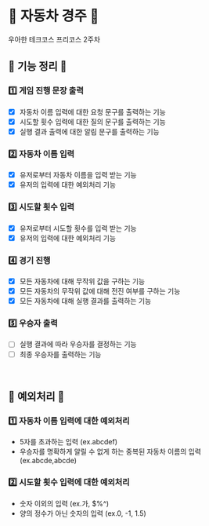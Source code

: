 # :car: 자동차 경주 :car:
우아한 테크코스 프리코스 2주차


## :potato: 기능 정리 :potato:
### :one: 게임 진행 문장 출력
* [X] 자동차 이름 입력에 대한 요청 문구를 출력하는 기능 
* [X] 시도할 횟수 입력에 대한 질의 문구를 출력하는 기능
* [X] 실행 결과 출력에 대한 알림 문구를 출력하는 기능

### :two: 자동차 이름 입력
* [X] 유저로부터 자동차 이름을 입력 받는 기능
* [X] 유저의 입력에 대한 예외처리 기능

### :three: 시도할 횟수 입력
* [X] 유저로부터 시도할 횟수를 입력 받는 기능
* [X] 유저의 입력에 대한 예외처리 기능

### :four: 경기 진행
* [X] 모든 자동차에 대해 무작위 값을 구하는 기능
* [X] 모든 자동차의 무작위 값에 대해 전진 여부를 구하는 기능
* [X] 모든 자동차에 대해 실행 결과를 출력하는 기능

### :five: 우승자 출력
* [ ] 실행 결과에 따라 우승자를 결정하는 기능
* [ ] 최종 우승자를 출력하는 기능

<br/>

## :triangular_ruler: 예외처리 :triangular_ruler:
### :one: 자동차 이름 입력에 대한 예외처리
* 5자를 초과하는 입력 (ex.abcdef)
* 우승자를 명확하게 알릴 수 없게 하는 중복된 자동차 이름의 입력 (ex.abcde,abcde)

### :two: 시도할 횟수 입력에 대한 예외처리
* 숫자 이외의 입력 (ex.가, $%^)
* 양의 정수가 아닌 숫자의 입력 (ex.0, -1, 1.5)